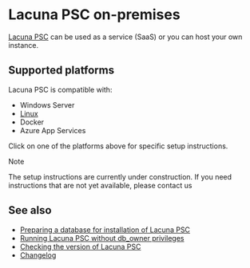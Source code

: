 ﻿# Lacuna PSC on-premises

[Lacuna PSC](../index.md) can be used as a service (SaaS) or you can host your own instance.

## Supported platforms

Lacuna PSC is compatible with:

* Windows Server
* [Linux](linux/index.md)
* Docker
* Azure App Services

Click on one of the platforms above for specific setup instructions.

> [!NOTE]
> The setup instructions are currently under construction. If you need instructions that are not yet available, please contact us

## See also

* [Preparing a database for installation of Lacuna PSC](prepare-database.md)
* [Running Lacuna PSC without db_owner privileges](unprivileged-db-user.md)
* [Checking the version of Lacuna PSC](check-version.md)
* [Changelog](../changelog.md)

